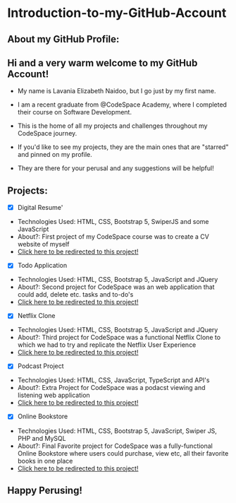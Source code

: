# Introduction-to-my-GitHub-Account

## About my GitHub Profile:

## Hi and a very warm welcome to my GitHub Account! 

- My name is Lavania Elizabeth Naidoo, but I go just by my first name.

- I am a recent graduate from @CodeSpace Academy, where I completed their course on Software Development.

- This is the home of all my projects and challenges throughout my CodeSpace journey.

- If you'd like to see my projects, they are the main ones that are "starred" and pinned on my profile.

- They are there for your perusal and any suggestions will be helpful!

## Projects:

- [x] Digital Resume'
- Technologies Used: HTML, CSS, Bootstrap 5, SwiperJS and some JavaScript
- About?: First project of my CodeSpace course was to create a CV website of myself 
- <a href="https://github.com/LavaniaNaidoo/Resume-10"> Click here to be redirected to this project! </a>

- [x] Todo Application
- Technologies Used: HTML, CSS, Bootstrap 5, JavaScript and JQuery
- About?: Second project for CodeSpace was an web application that could add, delete etc. tasks and to-do's
- <a href="https://github.com/LavaniaNaidoo/To-Do-App-Project"> Click here to be redirected to this project! </a>

- [x] Netflix Clone
- Technologies Used: HTML, CSS, Bootstrap 5, JavaScript and JQuery
- About?: Third project for CodeSpace was a functional Netflix Clone to which we had to try and replicate the Netflix User Experience
- <a href="https://github.com/LavaniaNaidoo/Netflix-Clone-Updated"> Click here to be redirected to this project! </a>

- [x] Podcast Project
- Technologies Used: HTML, CSS, JavaScript, TypeScript and API's
- About?: Extra Project for CodeSpace was a podacst viewing and listening web application 
- <a href="https://github.com/LavaniaNaidoo/podcast-project"> Click here to be redirected to this project! </a>

- [x] Online Bookstore
- Technologies Used: HTML, CSS, Bootstrap 5, JavaScript, Swiper JS, PHP and MySQL
- About?: Final Favorite project for CodeSpace was a fully-functional Online Bookstore where users could purchase, view etc, all their favorite books in one place
- <a href="https://github.com/LavaniaNaidoo/OnlineBookStore"> Click here to be redirected to this project! </a>

## Happy Perusing!
